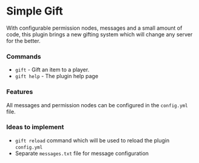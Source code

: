 # Simple Gift
With configurable permission nodes, messages and a small amount of code, this plugin brings a new gifting system which will change any server for the better.

### Commands
- `gift` - Gift an item to a player.
- `gift help` - The plugin help page

### Features
All messages and permission nodes can be configured in the `config.yml` file.

### Ideas to implement
- `gift reload` command which will be used to reload the plugin `config.yml`
- Separate `messages.txt` file for message configuration
